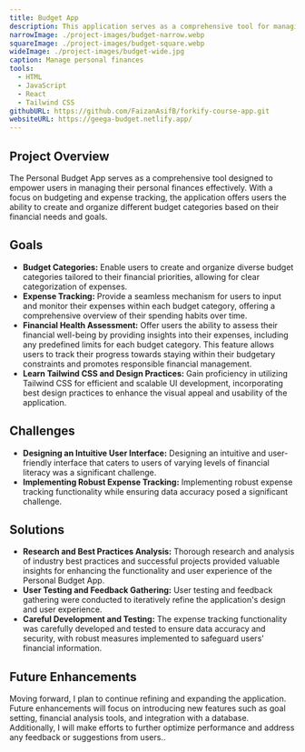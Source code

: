 ```yaml
---
title: Budget App
description: This application serves as a comprehensive tool for managing personal finances and budgeting effectively. Users have the ability to create and organize different budget categories based on their financial needs and goals.
narrowImage: ./project-images/budget-narrow.webp
squareImage: ./project-images/budget-square.webp
wideImage: ./project-images/budget-wide.jpg
caption: Manage personal finances
tools:
  - HTML
  - JavaScript
  - React
  - Tailwind CSS
githubURL: https://github.com/FaizanAsifB/forkify-course-app.git
websiteURL: https://geega-budget.netlify.app/
---
```


## Project Overview

The Personal Budget App serves as a comprehensive tool designed to empower users in managing their personal finances effectively. With a focus on budgeting and expense tracking, the application offers users the ability to create and organize different budget categories based on their financial needs and goals.

## Goals

- **Budget Categories:** Enable users to create and organize diverse budget categories tailored to their financial priorities, allowing for clear categorization of expenses.
- **Expense Tracking:** Provide a seamless mechanism for users to input and monitor their expenses within each budget category, offering a comprehensive overview of their spending habits over time.
- **Financial Health Assessment:** Offer users the ability to assess their financial well-being by providing insights into their expenses, including any predefined limits for each budget category. This feature allows users to track their progress towards staying within their budgetary constraints and promotes responsible financial management.
- **Learn Tailwind CSS and Design Practices:** Gain proficiency in utilizing Tailwind CSS for efficient and scalable UI development, incorporating best design practices to enhance the visual appeal and usability of the application.

## Challenges

- **Designing an Intuitive User Interface:** Designing an intuitive and user-friendly interface that caters to users of varying levels of financial literacy was a significant challenge.
- **Implementing Robust Expense Tracking:** Implementing robust expense tracking functionality while ensuring data accuracy posed a significant challenge.

## Solutions

- **Research and Best Practices Analysis:** Thorough research and analysis of industry best practices and successful projects provided valuable insights for enhancing the functionality and user experience of the Personal Budget App.
- **User Testing and Feedback Gathering:** User testing and feedback gathering were conducted to iteratively refine the application's design and user experience.
- **Careful Development and Testing:** The expense tracking functionality was carefully developed and tested to ensure data accuracy and security, with robust measures implemented to safeguard users' financial information.

## Future Enhancements

Moving forward, I plan to continue refining and expanding the application. Future enhancements will focus on introducing new features such as goal setting, financial analysis tools, and integration with a database. Additionally, I will make efforts to further optimize performance and address any feedback or suggestions from users..
